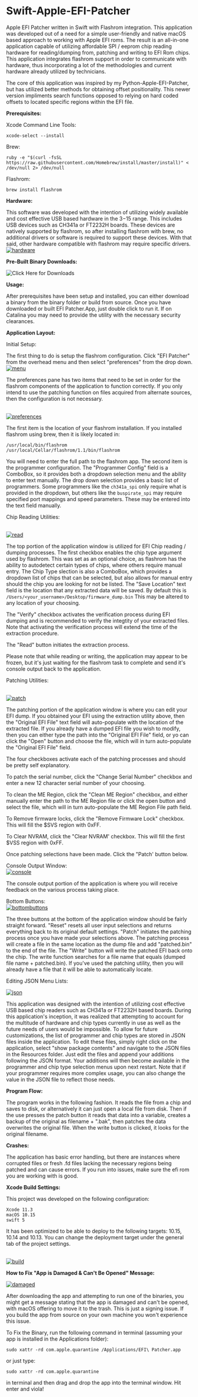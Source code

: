 # Swift-Apple-EFI-Patcher
Apple EFI Patcher written in Swift with Flashrom integration. This application was developed out of a need for a simple user-friendly and native macOS based approach to working with Apple EFI roms. The result is an all-in-one application capable of utilizing affordable SPI / eeprom chip reading hardware for reading/dumping from, patching and writing to EFI Rom chips. This application integrates flashrom support in order to communicate with hardware, thus incorporating a lot of the methodologies and current hardware already utilized by technicians.

The core of this application was inspired by my Python-Apple-EFI-Patcher, but has utilized better methods for obtaining offset positionality. This newer version impliments search functions opposed to relying on hard coded offsets to located specific regions within the EFI file.


__Prerequisites:__

Xcode Command Line Tools:
```
xcode-select --install
```

Brew:
```
ruby -e "$(curl -fsSL https://raw.githubusercontent.com/Homebrew/install/master/install)" < /dev/null 2> /dev/null
```

Flashrom:
```
brew install flashrom
```


__Hardware:__

This software was developed with the intention of utilizing widely available and cost effective USB based hardware in the $3-$15 range. This includes USB devices such as CH341a or FT2232H boards. These devices are natively supported by flashrom, so after installing flashrom with brew, no additional drivers or software is required to support these devices. With that said, other hardware compatible with flashrom may require specific drivers.
<br><a href="https://ibb.co/SBhq43B"><img src="https://i.ibb.co/njHhNLj/hardware.jpg" alt="hardware" border="0" /></a>


__Pre-Built Binary Downloads:__

![Click Here for Downloads](https://github.com/sadponyguerillaboy/Swift-Apple-EFI-Patcher/tree/master/binaries)


__Usage:__

After prerequisites have been setup and installed, you can either download a binary from the binary folder or build from source. Once you have downloaded or built EFI Patcher.App, just double click to run it. If on Catalina you may need to provide the utility with the necessary security clearances.


__Application Layout:__

Initial Setup:

The first thing to do is setup the flashrom configuration. Click "EFI Patcher" from the overhead menu and then select "preferences" from the drop down.
<br><a href="https://imgbb.com/"><img src="https://i.ibb.co/WpxMDWN/menu.jpg" alt="menu" border="0" /></a>

The preferences pane has two items that need to be set in order for the flashrom components of the application to function correctly. If you only intend to use the patching function on files acquired from alternate sources, then the configuration is not necessary.

<br><a href="https://ibb.co/DkxJSPx"><img src="https://i.ibb.co/82WCSnW/preferences.jpg" alt="preferences" border="0" /></a>

The first item is the location of your flashrom installation. If you installed flashrom using brew, then it is likely located in:
```
/usr/local/bin/flashrom
/usr/local/Cellar/flashrom/1.1/bin/flashrom
```
You will need to enter the full path to the flashrom app. The second item is the programmer configuration. The "Programmer Config" field is a ComboBox, so it provides both a dropdown selection menu and the ability to enter text manually. The drop down selection provides a basic list of programmers. Some programmers like the `ch341a_spi` only require what is provided in the dropdown, but others like the `buspirate_spi` may require specified port mappings and speed parameters. These may be entered into the text field manually.


Chip Reading Utilities:

<br><a href="https://ibb.co/8cqLWrP"><img src="https://i.ibb.co/PQKv7c1/read.jpg" alt="read" border="0" /></a><br>

The top portion of the application window is utilized for EFI Chip reading / dumping processes. The first checkbox enables the chip type argument used by flashrom. This was set as an optional choice, as flashrom has the ability to autodetect certain types of chips, where others require manual entry. The Chip Type slection is also a ComboBox, which provides a dropdown list of chips that can be selected, but also allows for manual entry should the chip you are looking for not be listed. The "Save Location" text field is the location that any extracted data will be saved. By default this is `/Users/<your_username>/Desktop/firmware_dump.bin` This may be altered to any location of your choosing.

The "Verify" checkbox activates the verification process during EFI dumping and is recommended to verify the integtity of your extracted files. Note that activating the verification process will extend the time of the extraction procedure.

The "Read" button initiates the extraction process.

Please note that while reading or writing, the application may appear to be frozen, but it's just waiting for the flashrom task to complete and send it's console output back to the application.


Patching Utilities:

<br><a href="https://ibb.co/Tbh1zC6"><img src="https://i.ibb.co/HxgCmJ6/patch.jpg" alt="patch" border="0" /></a>

The patching portion of the application window is where you can edit your EFI dump. If you obtained your EFI using the extraction utility above, then the "Original EFI File" text field will auto-populate with the location of the extracted file. If you already have a dumped EFI file you wish to modify, then you can either type the path into the "Original EFI File" field, or yo can click the "Open" button and choose the file, which will in turn auto-populate the "Original EFI File" field.

The four checkboxes activate each of the patching processes and should be pretty self explanatory.

To patch the serial number, click the "Change Serial Number" checkbox and enter a new 12 character serial number of your choosing.

To clean the ME Region, click the "Clean ME Region" checkbox, and either manually enter the path to the ME Region file or click the open button and select the file, which will in turn auto-populate the ME Region File path field.

To Remove firmware locks, click the "Remove Firmware Lock" checkbox. This will fill the $SVS region with 0xFF.

To Clear NVRAM, click the "Clear NVRAM' checkbox. This will fill the first $VSS region with 0xFF.

Once patching selections have been made. Click the "Patch' button below.


Console Output Window:
<br><a href="https://ibb.co/HCp7kPN"><img src="https://i.ibb.co/3vY1LFf/console.jpg" alt="console" border="0" /></a>

The console output portion of the application is where you will receive feedback on the various process taking place. 


Bottom Buttons:
<br><a href="https://ibb.co/tMCDQcV"><img src="https://i.ibb.co/Y7jhP8H/bottombuttons.jpg" alt="bottombuttons" border="0" /></a>

The three buttons at the bottom of the application window should be fairly straight forward. "Reset" resets all user input selections and returns everything back to its original default settings. "Patch" initiates the patching process once you have made your selections above. The patching process will create a file in the same location as the dump file and add "patched.bin" to the end of the file. The "Write" button will write the patched EFI back onto the chip. The write function searches for a file name that equals (dumped file name + patched.bin). If you've used the patching utility, then you will already have a file that it will be able to automatically locate.

Editing JSON Menu Lists:

<a href="https://imgbb.com/"><img src="https://i.ibb.co/xgKTGNn/json.jpg" alt="json" border="0" /></a>

This application was designed with the intention of utilizing cost effective USB based chip readers such as CH341a or FT2232H based boards. During this application's inception, it was realized that attempting to account for the multitude of hardware and chip types currently in use as well as the future needs of users would be impossible. To allow for future customizations, the list of programmer and chip types are stored in JSON files inside the application. To edit these files, simply right click on the application, select "show package contents" and navigate to the JSON files in the Resources folder. Just edit the files and append your additions following the JSON format. Your additions will then become available in the programmer and chip type selection menus upon next restart. Note that if your programmer requires more complex usage, you can also change the value in the JSON file to reflect those needs.


__Program Flow:__

The program works in the following fashion. It reads the file from a chip and saves to disk, or alternatively it can just open a local file from disk. Then if the use presses the patch button it reads that data into a variable, creates a backup of the original as filename + ".bak", then patches the data overwrites the original file. When the write button is clicked, it looks for the original filename.

__Crashes:__

The application has basic error handling, but there are instances where corrupted files or fresh .fd files lacking the necessary regions being patched and can cause errors. If you run into issues, make sure the efi rom you are working with is good.


__Xcode Build Settings:__

This project was developed on the following configuration:
```
Xcode 11.3
macOS 10.15
swift 5
```
It has been optimized to be able to deploy to the following targets: 10.15, 10.14 and 10.13. You can change the deployment target under the general tab of the project settings.

<br><a href="https://ibb.co/MNH1F6S"><img src="https://i.ibb.co/F71YRV3/build.jpg" alt="build" border="0" /></a>


__How to Fix "App is Damaged & Can't Be Opened" Message:__

<a href="https://imgbb.com/"><img src="https://i.ibb.co/48B6tc7/damaged.jpg" alt="damaged" border="0" /></a>

After downloading the app and attempting to run one of the binaries, you might get a message stating that the app is damaged and can't be opened, with macOS offering to move it to the trash. This is just a signing issue. If you build the app from source on your own machine you won't experience this issue.

To Fix the Binary, run the following command in terminal (assuming your app is installed in the Applications folder):
```
sudo xattr -rd com.apple.quarantine /Applications/EFI\ Patcher.app
```

or just type:
```
sudo xattr -rd com.apple.quarantine 
```
in terminal and then drag and drop the app into the terminal window. Hit enter and viola!
